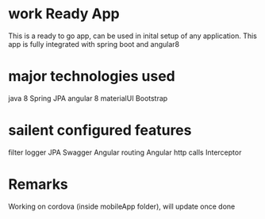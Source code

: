 # work Ready App
This is a ready to go app, can be used in inital setup of any application.
This app is fully integrated with spring boot and angular8
# major technologies used
java 8
Spring JPA
angular 8
materialUI
Bootstrap
# sailent configured features
filter
logger
JPA
Swagger
Angular routing
Angular http calls
Interceptor
# Remarks
Working on cordova (inside mobileApp folder), will update once done
